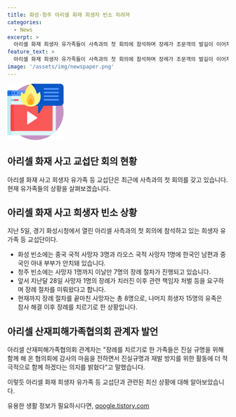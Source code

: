 ```yaml
---
title: 화성·청주 아리셀 화재 희생자 빈소 차려져
categories:
  - News
excerpt: >
  아리셀 화재 희생자 유가족들이 사측과의 첫 회의에 참석하며 장례가 조문객의 발길이 이어지고 있다. 중국과 라오스 국적의 희생자들의 빈소가 마련되었고, 이번 사고로 인해 15명의 유가족은 참사 해결 후 장례를 치르기로 결의했다. 유족들은 진실규명과 재발 방지를 위한 활동에 적극적으로 참여하겠다는 의지를 밝혔다.장례를 치르기로 한 가족들은 협의회에 감사의 마음을 전하며 함께 활동하기로 했다.
feature_text: >
  아리셀 화재 희생자 유가족들이 사측과의 첫 회의에 참석하며 장례가 조문객의 발길이 이어지고 있다. 중국과 라오스 국적의 희생자들의 빈소가 마련되었고, 이번 사고로 인해 15명의 유가족은 참사 해결 후 장례를 치르기로 결의했다. 유족들은 진실규명과 재발 방지를 위한 활동에 적극적으로 참여하겠다는 의지를 밝혔다.장례를 치르기로 한 가족들은 협의회에 감사의 마음을 전하며 함께 활동하기로 했다.
image: '/assets/img/newspaper.png'
---
```


<p><img src="/assets/img/news.png" alt="rentncar 속보" /></p>

<h2>아리셀 화재 사고 교섭단 회의 현황</h2>

<p data-ke-size="size16"></p>

<p>아리셀 화재 사고 희생자 유가족 등 교섭단은 최근에 사측과의 첫 회의를 갖고 있습니다. 현재 유가족들의 상황을 살펴보겠습니다.</p>

<p data-ke-size="size16"></p>

<h2 data-ke-size="size26">아리셀 화재 사고 희생자 빈소 상황</h2>

<p data-ke-size="size16">지난 5일, 경기 화성시청에서 열린 아리셀 사측과의 첫 회의에 참석하고 있는 희생자 유가족 등 교섭단이다.</p>

<ul>
  <li>화성 빈소에는 중국 국적 사망자 3명과 라오스 국적 사망자 1명에 한국인 남편과 중국인 아내 부부가 안치돼 있습니다.</li>
  <li>청주 빈소에는 사망자 1명까지 이날만 7명의 장례 절차가 진행되고 있습니다.</li>
  <li>앞서 지난달 28일 사망자 1명의 장례가 치러진 이후 관련 책임자 처벌 등을 요구하며 장례 절차를 미뤄왔다고 합니다.</li>
  <li>현재까지 장례 절차를 끝마친 사망자는 총 8명으로, 나머지 희생자 15명의 유족은 참사 해결 이후 장례를 치르기로 한 상황입니다.</li>
</ul>

<h2 data-ke-size="size26">아리셀 산재피해가족협의회 관계자 발언</h2>

<p data-ke-size="size16">아리셀 산재피해가족협의회 관계자는 "장례를 치르기로 한 가족들은 진실 규명을 위해 함께 해 온 협의회에 감사의 마음을 전하면서 진실규명과 재발 방지를 위한 활동에 더 적극적으로 함께 하겠다는 의지를 밝혔다"고 말했습니다.</p>

<p data-ke-size="size16"></p>

<p>이렇듯 아리셀 화재 희생자 유가족 등 교섭단과 관련된 최신 상황에 대해 알아보았습니다.</p>
유용한 생활 정보가 필요하시다면, <a href="https://qoogle.tistory.com" rel="dofollow">qoogle.tistory.com</a>


